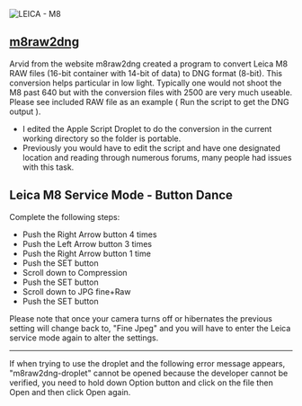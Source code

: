 ![LEICA - M8](https://img.shields.io/badge/LEICA-M8-ed1c24?style=for-the-badge&logo=photobucket&logoColor=FFFFFF)
## [m8raw2dng](https://web.archive.org/web/20191202004916/http://m8raw2dng.de/)
Arvid from the website m8raw2dng created a program to convert Leica M8 RAW files (16-bit container with 14-bit of data) to DNG format (8-bit).
This conversion helps particular in low light.  Typically one would not shoot the M8 past 640 but with the conversion files with 2500 are very 
much useable.  Please see included RAW file as an example ( Run the script to get the DNG output ).

* I edited the Apple Script Droplet to do the conversion in the current working directory so the folder is portable.  
* Previously you would have to edit the script and have one designated location and reading through numerous forums,
many people had issues with this task.
##

## Leica M8 Service Mode - Button Dance

Complete the following steps:
- Push the Right Arrow button 4 times
- Push the Left Arrow button 3 times
- Push the Right Arrow button 1 time
- Push the SET button
- Scroll down to Compression
- Push the SET button
- Scroll down to JPG fine+Raw
- Push the SET button

Please note that once your camera turns off or hibernates the previous setting will change back to, "Fine Jpeg" and you will have to enter the Leica service mode again to alter the settings.

------------

If when trying to use the droplet and the following error message appears, "m8raw2dng-droplet" cannot be opened because the developer cannot be verified, you need to hold down Option button and click on the file then Open and then click Open again.
